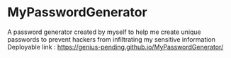 # MyPasswordGenerator
A password generator created by myself to help me create unique passwords to prevent hackers from infiltrating my sensitive information 
Deployable link : https://genius-pending.github.io/MyPasswordGenerator/
